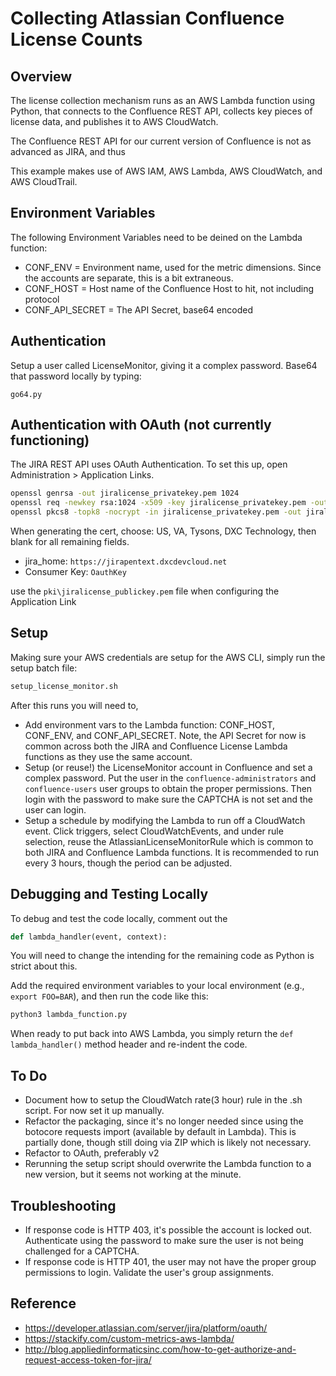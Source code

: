 # Collecting Atlassian Confluence License Counts

## Overview

The license collection mechanism runs as an AWS Lambda function using Python, that connects to the Confluence REST API, collects key pieces of license data, and publishes it to AWS CloudWatch.

The Confluence REST API for our current version of Confluence is not as advanced as JIRA, and thus 

This example makes use of AWS IAM, AWS Lambda, AWS CloudWatch, and AWS CloudTrail.

## Environment Variables

The following Environment Variables need to be deined on the Lambda function:

* CONF_ENV = Environment name, used for the metric dimensions. Since the accounts are separate, this is a bit extraneous.
* CONF_HOST = Host name of the Confluence Host to hit, not including protocol
* CONF_API_SECRET = The API Secret, base64 encoded

## Authentication

Setup a user called LicenseMonitor, giving it a complex password.  Base64 that password locally by typing:

```
go64.py
```

## Authentication with OAuth (not currently functioning)

The JIRA REST API uses OAuth Authentication.  To set this up, open Administration > Application Links.

```bash
openssl genrsa -out jiralicense_privatekey.pem 1024
openssl req -newkey rsa:1024 -x509 -key jiralicense_privatekey.pem -out jiralicense_publickey.cer -days 365
openssl pkcs8 -topk8 -nocrypt -in jiralicense_privatekey.pem -out jiralicense_privatekey.pcks8
```

When generating the cert, choose: US, VA, Tysons, DXC Technology, then blank for all remaining fields.

* jira_home: `https://jirapentext.dxcdevcloud.net`
* Consumer Key: `OauthKey`

use the `pki\jiralicense_publickey.pem` file when configuring the Application Link

## Setup

Making sure your AWS credentials are setup for the AWS CLI, simply run the setup batch file:

```bash
setup_license_monitor.sh
```

After this runs you will need to,

* Add environment vars to the Lambda function: CONF_HOST, CONF_ENV, and CONF_API_SECRET. Note, the API Secret for now is common across both the JIRA and Confluence License Lambda functions as they use the same account.
* Setup (or reuse!) the LicenseMonitor account in Confluence and set a complex password. Put the user in the `confluence-administrators` and `confluence-users` user groups to obtain the proper permissions. Then login with the password to make sure the CAPTCHA is not set and the user can login.
* Setup a schedule by modifying the Lambda to run off a CloudWatch event. Click triggers, select CloudWatchEvents, and under rule selection, reuse the AtlassianLicenseMonitorRule which is common to both JIRA and Confluence Lambda functions. It is recommended to run every 3 hours, though the period can be adjusted.

## Debugging and Testing Locally

To debug and test the code locally, comment out the

```python
def lambda_handler(event, context):
```

You will need to change the intending for the remaining code as Python is strict about this.

Add the required environment variables to your local environment (e.g., `export FOO=BAR`), and then run the code like this:

```bash
python3 lambda_function.py
```

When ready to put back into AWS Lambda, you simply return the `def lambda_handler()` method header and re-indent the code.

## To Do

* Document how to setup the CloudWatch rate(3 hour) rule in the .sh script. For now set it up manually.
* Refactor the packaging, since it's no longer needed since using the botocore requests import (available by default in Lambda). This is partially done, though still doing via ZIP which is likely not necessary.
* Refactor to OAuth, preferably v2
* Rerunning the setup script should overwrite the Lambda function to a new version, but it seems not working at the minute.

## Troubleshooting

* If response code is HTTP 403, it's possible the account is locked out. Authenticate using the password to make sure the user is not being challenged for a CAPTCHA.
* If response code is HTTP 401, the user may not have the proper group permissions to login. Validate the user's group assignments.

## Reference

* https://developer.atlassian.com/server/jira/platform/oauth/
* https://stackify.com/custom-metrics-aws-lambda/   
* http://blog.appliedinformaticsinc.com/how-to-get-authorize-and-request-access-token-for-jira/
